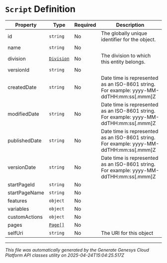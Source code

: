 # `Script` Definition

| Property | Type | Required | Description |
|----------|------|----------|-------------|
| id | `string` | No | The globally unique identifier for the object. |
| name | `string` | No |  |
| division | [`Division`](division-definition.md) | No | The division to which this entity belongs. |
| versionId | `string` | No |  |
| createdDate | `string` | No | Date time is represented as an ISO-8601 string. For example: yyyy-MM-ddTHH:mm:ss[.mmm]Z |
| modifiedDate | `string` | No | Date time is represented as an ISO-8601 string. For example: yyyy-MM-ddTHH:mm:ss[.mmm]Z |
| publishedDate | `string` | No | Date time is represented as an ISO-8601 string. For example: yyyy-MM-ddTHH:mm:ss[.mmm]Z |
| versionDate | `string` | No | Date time is represented as an ISO-8601 string. For example: yyyy-MM-ddTHH:mm:ss[.mmm]Z |
| startPageId | `string` | No |  |
| startPageName | `string` | No |  |
| features | `object` | No |  |
| variables | `object` | No |  |
| customActions | `object` | No |  |
| pages | [`Page[]`](page-definition.md) | No |  |
| selfUri | `string` | No | The URI for this object |

---

*This file was automatically generated by the Generate Genesys Cloud Platform API classes utility on 2025-04-24T15:04:25.517Z*